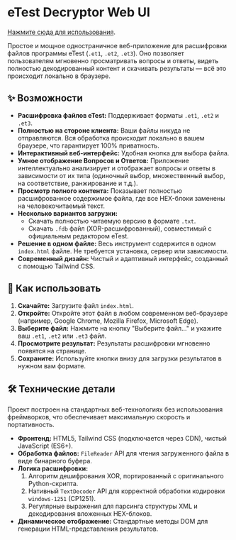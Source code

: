 # eTest Decryptor Web UI

[Нажмите сюда для использования](https://ariesalex.github.io/etest-decryptor).

Простое и мощное одностраничное веб-приложение для расшифровки файлов программы eTest (`.et1`, `.et2`, `.et3`). Оно позволяет пользователям мгновенно просматривать вопросы и ответы, видеть полностью декодированный контент и скачивать результаты — всё это происходит локально в браузере.

## ✨ Возможности

- **Расшифровка файлов eTest:** Поддерживает форматы `.et1`, `.et2` и `.et3`.
- **Полностью на стороне клиента:** Ваши файлы никуда не отправляются. Вся обработка происходит локально в вашем браузере, что гарантирует 100% приватность.
- **Интерактивный веб-интерфейс:** Удобная кнопка для выбора файла.
- **Умное отображение Вопросов и Ответов:** Приложение интеллектуально анализирует и отображает вопросы и ответы в зависимости от их типа (одиночный выбор, множественный выбор, на соответствие, ранжирование и т.д.).
- **Просмотр полного контента:** Показывает полностью расшифрованное содержимое файла, где все HEX-блоки заменены на человекочитаемый текст.
- **Несколько вариантов загрузки:**
  - Скачать полностью читаемую версию в формате `.txt`.
  - Скачать `.fdb` файл (XOR-расшифрованный), совместимый с официальным редактором eTest.
- **Решение в одном файле:** Весь инструмент содержится в одном `index.html` файле. Не требуется установка, сервер или зависимости.
- **Современный дизайн:** Чистый и адаптивный интерфейс, созданный с помощью Tailwind CSS.

## 🚀 Как использовать

1.  **Скачайте:** Загрузите файл `index.html`.
2.  **Откройте:** Откройте этот файл в любом современном веб-браузере (например, Google Chrome, Mozilla Firefox, Microsoft Edge).
3.  **Выберите файл:** Нажмите на кнопку "Выберите файл..." и укажите ваш `.et1`, `.et2` или `.et3` файл.
4.  **Просмотрите результат:** Результаты расшифровки мгновенно появятся на странице.
5.  **Сохраните:** Используйте кнопки внизу для загрузки результатов в нужном вам формате.

## 🛠️ Технические детали

Проект построен на стандартных веб-технологиях без использования фреймворков, что обеспечивает максимальную скорость и портативность.

- **Фронтенд:** HTML5, Tailwind CSS (подключается через CDN), чистый JavaScript (ES6+).
- **Обработка файлов:** `FileReader` API для чтения загруженного файла в виде бинарного буфера.
- **Логика расшифровки:**
  1.  Алгоритм дешифрования XOR, портированный с оригинального Python-скрипта.
  2.  Нативный `TextDecoder` API для корректной обработки кодировки `windows-1251` (CP1251).
  3.  Регулярные выражения для парсинга структуры XML и декодирования вложенных HEX-блоков.
- **Динамическое отображение:** Стандартные методы DOM для генерации HTML-представления результатов.
